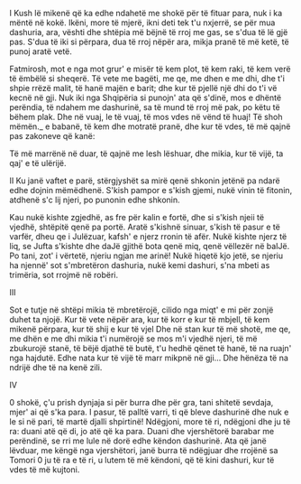 I
Kush lë mikenë që ka
edhe ndahetë me shokë
për të fituar para,
nuk i ka mëntë në kokë.
Ikëni, more të mjerë,
ikni deti tek t'u nxjerrë,
se për mua dashuria,
ara, vështi dhe shtëpia
më bëjnë të rroj me gas,
se s'dua të lë gjë pas.
S'dua të iki si përpara,
dua të rroj nëpër ara,
mikja pranë të më ketë,
të punoj aratë vetë.

Fatmirosh, mot e nga mot
grur' e misër të kem plot,
të kem raki, të kem verë
të ëmbëlë si sheqerë.
Të vete me bagëti,
me qe, me dhen e me dhi,
dhe t'i shpie rrëzë malit,
të hanë majën e barit;
dhe kur të pjellë një dhi
do t'i vë kecnë në gji.
Nuk iki nga Shqipëria
si punojn' ata që s'dinë,
mos e dhëntë perëndia,
të ndahem me dashurinë,
sa të mund të rroj më pak,
po këtu të bëhem plak.
Dhe në vuaj, le të vuaj,
të mos vdes në vënd të huaj!
Të shoh mëmën._ e babanë,
të kem dhe motratë pranë,
dhe kur të vdes, të më qajnë
pas zakoneve që kanë:

Të më marrënë në duar,
të qajnë me lesh lëshuar,
dhe mikia, kur të vijë,
ta qaj' e të ulërijë.

II
Ku janë vaftet e parë,
stërgjyshët sa mirë qenë
shkonin jetënë pa ndarë
edhe dojnin mëmëdhenë.
S'kish pampor e s'kish gjemi,
nukë vinin të fitonin,
atdhenë s'c lij njeri,
po punonin edhe shkonin.

Kau nukë kishte zgjedhë,
as fre për kalin e fortë,
dhe si s'kish njeii të vjedhë,
shtëpitë qenë pa portë.
Aratë s'kishnë sinuar,
s'kish të pasur e të varfër,
dheu qe i Julëzuar,
kafsh' e njerz rronin të afër.
Nukë kishte njerz të liq,
se Jufta s'kishte dhe daJë
gjithë bota qenë miq,
qenë vëllezër në baIJë.
Po tani, zot' i vërtetë,
njeriu ngjan me arinë!
Nukë hiqetë kjo jetë,
se njeriu ha njennë'
sot s'mbretëron dashuria,
nukë kemi dashuri,
s'na mbeti as trimëria,
sot rrojmë në robëri.

III

Sot e tutje në shtëpi
mikia të mbretërojë,
cilido nga miqt' e mi
për zonjë duhet ta njojë.
Kur të vete nëpër ara,
kur të korr e kur të mbjell,
të kem mikenë përpara,
kur të shij e kur të vjel
Dhe në stan kur të më shotë,
me qe, me dhën e me dhi
mikia t'i numërojë
se mos m'i vjedhë njeri,
të më zbukurojë stanë,
të bëjë djathë të butë,
t'u hedhë qënet të hanë,
të na ruajn' nga hajdutë.
Edhe nata kur të vijë
të marr mikpnë në gji...
Dhe hënëza të na ndrijë
dhe të na kenë zili.

IV

0 shokë, ç'u prish dynjaja
si për burra dhe për gra,
tani shitetë sevdaja,
mjer' ai që s'ka para.
I pasur, të palltë varri,
ti që bleve dashurinë
dhe nuk e le si në pari,
të martë djalli shpirtinë!
Ndëgjoni, more të ri,
ndëgjoni dhe ju të ra:
duani atë që di,
jo atë që ka para.
Duani dhe vjershëtorë
barabar me perëndinë,
se rri me lule në dorë
edhe këndon dashurinë.
Ata që janë lëvduar,
me këngë nga vjershëtori,
janë burra të ndëgjuar
dhe rrojënë sa Tomori
0 ju të ra e të ri,
u lutem të më këndoni,
që të kini dashuri,
kur të vdes të më kujtoni.
